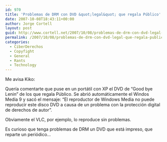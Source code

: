 ```yaml
---
id: 970
title: 'Problemas de DRM con DVD &quot;legal&quot; que regala Público'
date: 2007-10-08T18:43:11+00:00
author: Jorge Cortell
layout: post
guid: http://www.cortell.net/2007/10/08/problemas-de-drm-con-dvd-legal-que-regala-publico/
permalink: /2007/10/08/problemas-de-drm-con-dvd-legal-que-regala-publico/
categories:
  - CiberDerechos
  - Copyfight
  - General
  - Rants
  - Technology
---
```

Me avisa Kiko:

Querí­a comentarte que puse en un portátil con XP el DVD de &#8220;Good bye Lenin&#8221; de los que regala Público. Se abrió automáticamente el Windos Media 9 y sacó el mensaje: &#8220;El reproductor de Windows Media no puede reproducir este disco DVD a causa de un problema con la protección digital de derechos de autor&#8221;.
  
Obviamente el VLC, por ejemplo, lo reproduce sin problemas.
  
Es curioso que tenga problemas de DRM un DVD que está impreso, que reparte un periódico&#8230;